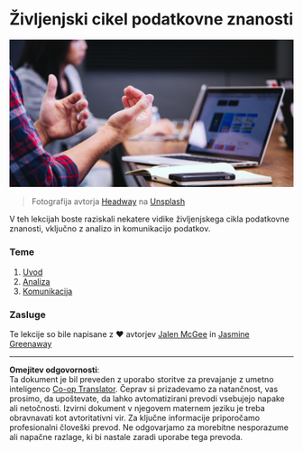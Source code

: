 <!--
CO_OP_TRANSLATOR_METADATA:
{
  "original_hash": "dd173fd30fc039a7a299898920680723",
  "translation_date": "2025-08-30T18:22:31+00:00",
  "source_file": "4-Data-Science-Lifecycle/README.md",
  "language_code": "sl"
}
-->
# Življenjski cikel podatkovne znanosti

![communication](../../../translated_images/communication.06d8e2a88d30d168d661ad9f9f0a4f947ebff3719719cfdaf9ed00a406a01ead.sl.jpg)
> Fotografija avtorja <a href="https://unsplash.com/@headwayio?utm_source=unsplash&utm_medium=referral&utm_content=creditCopyText">Headway</a> na <a href="https://unsplash.com/s/photos/communication?utm_source=unsplash&utm_medium=referral&utm_content=creditCopyText">Unsplash</a>
  
V teh lekcijah boste raziskali nekatere vidike življenjskega cikla podatkovne znanosti, vključno z analizo in komunikacijo podatkov.

### Teme

1. [Uvod](14-Introduction/README.md)
2. [Analiza](15-analyzing/README.md)
3. [Komunikacija](16-communication/README.md)

### Zasluge

Te lekcije so bile napisane z ❤️ avtorjev [Jalen McGee](https://twitter.com/JalenMCG) in [Jasmine Greenaway](https://twitter.com/paladique)

---

**Omejitev odgovornosti**:  
Ta dokument je bil preveden z uporabo storitve za prevajanje z umetno inteligenco [Co-op Translator](https://github.com/Azure/co-op-translator). Čeprav si prizadevamo za natančnost, vas prosimo, da upoštevate, da lahko avtomatizirani prevodi vsebujejo napake ali netočnosti. Izvirni dokument v njegovem maternem jeziku je treba obravnavati kot avtoritativni vir. Za ključne informacije priporočamo profesionalni človeški prevod. Ne odgovarjamo za morebitne nesporazume ali napačne razlage, ki bi nastale zaradi uporabe tega prevoda.